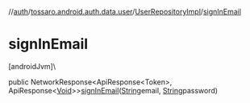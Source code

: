 //[auth](../../../index.md)/[tossaro.android.auth.data.user](../index.md)/[UserRepositoryImpl](index.md)/[signInEmail](sign-in-email.md)

# signInEmail

[androidJvm]\

public NetworkResponse&lt;ApiResponse&lt;Token&gt;, ApiResponse&lt;[Void](https://developer.android.com/reference/kotlin/java/lang/Void.html)&gt;&gt;[signInEmail](sign-in-email.md)([String](https://developer.android.com/reference/kotlin/java/lang/String.html)email, [String](https://developer.android.com/reference/kotlin/java/lang/String.html)password)
